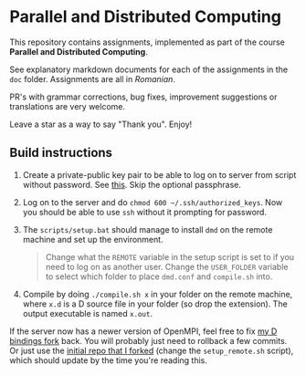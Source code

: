 # Parallel and Distributed Computing

This repository contains assignments, implemented as part of the course **Parallel and Distributed Computing**.

See explanatory markdown documents for each of the assignments in the `doc` folder. Assignments are all in *Romanian*.

PR's with grammar corrections, bug fixes, improvement suggestions or translations are very welcome.

Leave a star as a way to say "Thank you". Enjoy!

## Build instructions

1. Create a private-public key pair to be able to log on to server from script without password. See [this](https://docs.oracle.com/cd/E19683-01/806-4078/6jd6cjru7/index.html). Skip the optional passphrase.
2. Log on to the server and do `chmod 600 ~/.ssh/authorized_keys`. Now you should be able to use `ssh` without it prompting for password.
3. The `scripts/setup.bat` should manage to install `dmd` on the remote machine and set up the environment. 
   
   > Change what the `REMOTE` variable in the setup script is set to if you need to log on as another user.
   > Change the `USER_FOLDER` variable to select which folder to place `dmd.conf` and `compile.sh` into.

4. Compile by doing `./compile.sh x` in your folder on the remote machine, where `x.d` is a D source file in your folder (so drop the extension). The output executable is named `x.out`.

If the server now has a newer version of OpenMPI, feel free to fix [my D bindings fork](https://github.com/AntonC9018/OpenMPI) back.
You will probably just need to rollback a few commits.
Or just use the [initial repo that I forked](https://github.com/DlangScience/OpenMPI) (change the `setup_remote.sh` script), which should update by the time you're reading this.